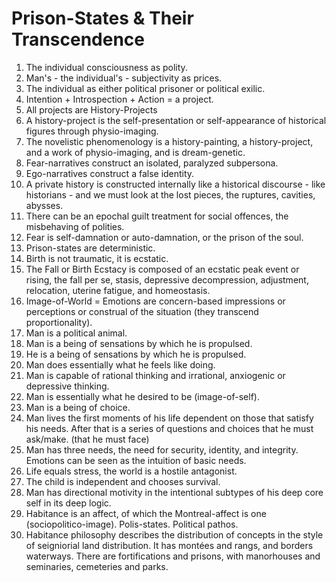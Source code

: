 Prison-States & Their Transcendence
===================================
1. The individual consciousness as polity.
2. Man's - the individual's - subjectivity as prices.
3. The individual as either political prisoner or political exilic.
4. Intention + Introspection + Action = a project.
5. All projects are History-Projects
6. A history-project is the self-presentation or self-appearance of historical figures through physio-imaging.
7. The novelistic phenomenology is a history-painting, a history-project, and a work of physio-imaging, and is dream-genetic.
8. Fear-narratives construct an isolated, paralyzed subpersona.
9. Ego-narratives construct a false identity.
10. A private history is constructed internally like a historical discourse - like historians - and we must look at the lost pieces, the ruptures, cavities, abysses.
11. There can be an epochal guilt treatment for social offences, the misbehaving of polities.
12. Fear is self-damnation or auto-damnation, or the prison of the soul.
13. Prison-states are deterministic.
14. Birth is not traumatic, it is ecstatic.																																							
15. The Fall or Birth Ecstacy is composed of an ecstatic peak event or rising, the fall per se, stasis, depressive decompression, adjustment, relocation, uterine fatigue, and homeostasis.
16. Image-of-World = Emotions are concern-based impressions or perceptions or construal of the situation (they transcend proportionality).
17. Man is a political animal.
18. Man is a being of sensations by which he is propulsed.
19. He is a being of sensations by which he is propulsed.
20. Man does essentially what he feels like doing.
21. Man is capable of rational thinking and irrational, anxiogenic or depressive thinking.
22. Man is essentially what he desired to be (image-of-self).
23. Man is a being of choice.
24. Man lives the first moments of his life dependent on those that satisfy his needs. After that is a series of questions and choices that he must ask/make. (that he must face)
25. Man has three needs, the need for security, identity, and integrity. Emotions can be seen as the intuition of basic needs.
26. Life equals stress, the world is a hostile antagonist.
27. The child is independent and chooses survival. 
28. Man has directional motivity in the intentional subtypes of his deep core self in its deep logic.
29. Habitance is an affect, of which the Montreal-affect is one (sociopolitico-image). Polis-states. Political pathos.
30. Habitance philosophy describes the distribution of concepts in the style of seigniorial land distribution. It has montées and rangs, and borders waterways. There are fortifications and prisons, with manorhouses and seminaries, cemeteries and parks.
